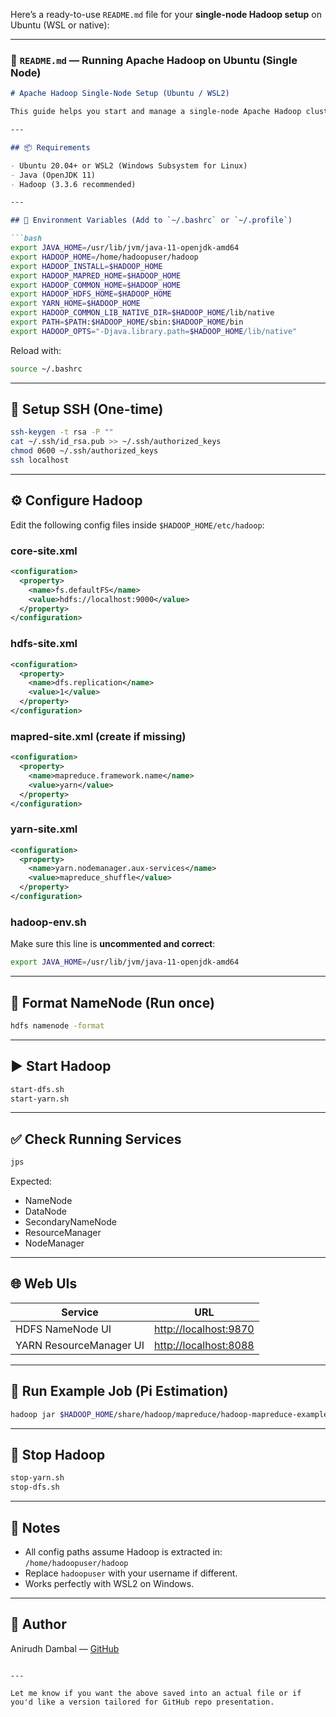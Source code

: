 Here’s a ready-to-use `README.md` file for your **single-node Hadoop setup** on Ubuntu (WSL or native):

---

### 📄 `README.md` — Running Apache Hadoop on Ubuntu (Single Node)

````markdown
# Apache Hadoop Single-Node Setup (Ubuntu / WSL2)

This guide helps you start and manage a single-node Apache Hadoop cluster installed on Ubuntu (including WSL2).

---

## 📦 Requirements

- Ubuntu 20.04+ or WSL2 (Windows Subsystem for Linux)
- Java (OpenJDK 11)
- Hadoop (3.3.6 recommended)

---

## 🔧 Environment Variables (Add to `~/.bashrc` or `~/.profile`)

```bash
export JAVA_HOME=/usr/lib/jvm/java-11-openjdk-amd64
export HADOOP_HOME=/home/hadoopuser/hadoop
export HADOOP_INSTALL=$HADOOP_HOME
export HADOOP_MAPRED_HOME=$HADOOP_HOME
export HADOOP_COMMON_HOME=$HADOOP_HOME
export HADOOP_HDFS_HOME=$HADOOP_HOME
export YARN_HOME=$HADOOP_HOME
export HADOOP_COMMON_LIB_NATIVE_DIR=$HADOOP_HOME/lib/native
export PATH=$PATH:$HADOOP_HOME/sbin:$HADOOP_HOME/bin
export HADOOP_OPTS="-Djava.library.path=$HADOOP_HOME/lib/native"
````

Reload with:

```bash
source ~/.bashrc
```

---

## 🔐 Setup SSH (One-time)

```bash
ssh-keygen -t rsa -P ""
cat ~/.ssh/id_rsa.pub >> ~/.ssh/authorized_keys
chmod 0600 ~/.ssh/authorized_keys
ssh localhost
```

---

## ⚙️ Configure Hadoop

Edit the following config files inside `$HADOOP_HOME/etc/hadoop`:

### core-site.xml

```xml
<configuration>
  <property>
    <name>fs.defaultFS</name>
    <value>hdfs://localhost:9000</value>
  </property>
</configuration>
```

### hdfs-site.xml

```xml
<configuration>
  <property>
    <name>dfs.replication</name>
    <value>1</value>
  </property>
</configuration>
```

### mapred-site.xml (create if missing)

```xml
<configuration>
  <property>
    <name>mapreduce.framework.name</name>
    <value>yarn</value>
  </property>
</configuration>
```

### yarn-site.xml

```xml
<configuration>
  <property>
    <name>yarn.nodemanager.aux-services</name>
    <value>mapreduce_shuffle</value>
  </property>
</configuration>
```

### hadoop-env.sh

Make sure this line is **uncommented and correct**:

```bash
export JAVA_HOME=/usr/lib/jvm/java-11-openjdk-amd64
```

---

## 🧹 Format NameNode (Run once)

```bash
hdfs namenode -format
```

---

## ▶️ Start Hadoop

```bash
start-dfs.sh
start-yarn.sh
```

---

## ✅ Check Running Services

```bash
jps
```

Expected:

* NameNode
* DataNode
* SecondaryNameNode
* ResourceManager
* NodeManager

---

## 🌐 Web UIs

| Service                 | URL                                            |
| ----------------------- | ---------------------------------------------- |
| HDFS NameNode UI        | [http://localhost:9870](http://localhost:9870) |
| YARN ResourceManager UI | [http://localhost:8088](http://localhost:8088) |

---

## 🧪 Run Example Job (Pi Estimation)

```bash
hadoop jar $HADOOP_HOME/share/hadoop/mapreduce/hadoop-mapreduce-examples-*.jar pi 4 1000
```

---

## 🛑 Stop Hadoop

```bash
stop-yarn.sh
stop-dfs.sh
```

---

## 📌 Notes

* All config paths assume Hadoop is extracted in: `/home/hadoopuser/hadoop`
* Replace `hadoopuser` with your username if different.
* Works perfectly with WSL2 on Windows.

---

## 🧠 Author

Anirudh Dambal — [GitHub](https://github.com/AnirudhDambal)

```

---

Let me know if you want the above saved into an actual file or if you'd like a version tailored for GitHub repo presentation.
```
